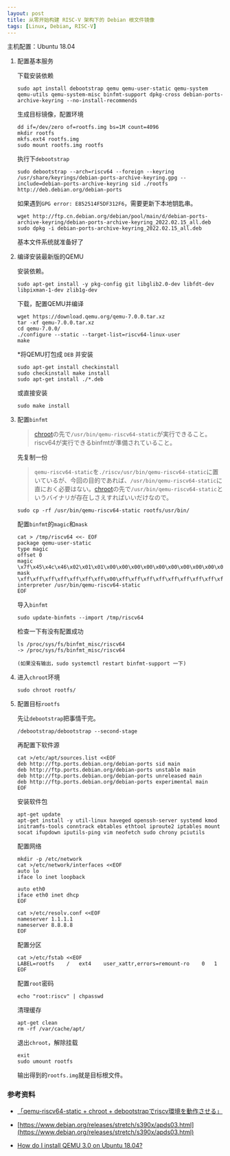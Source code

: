 ```yaml
---
layout: post
title: 从零开始构建 RISC-V 架构下的 Debian 根文件镜像
tags: [Linux, Debian, RISC-V]
---
```


主机配置：Ubuntu 18.04

1. 配置基本服务

    下载安装依赖

    ```
    sudo apt install debootstrap qemu qemu-user-static qemu-system qemu-utils qemu-system-misc binfmt-support dpkg-cross debian-ports-archive-keyring --no-install-recommends
    ```

    生成目标镜像，配置环境

    ```
    dd if=/dev/zero of=rootfs.img bs=1M count=4096
    mkdir rootfs
    mkfs.ext4 rootfs.img
    sudo mount rootfs.img rootfs
    ```

    执行下`debootstrap`

    ```    
    sudo debootstrap --arch=riscv64 --foreign --keyring /usr/share/keyrings/debian-ports-archive-keyring.gpg --include=debian-ports-archive-keyring sid ./rootfs http://deb.debian.org/debian-ports
    ```
    如果遇到`GPG error: E852514F5DF312F6`，需要更新下本地钥匙串。
    
    ```
    wget http://ftp.cn.debian.org/debian/pool/main/d/debian-ports-archive-keyring/debian-ports-archive-keyring_2022.02.15_all.deb
    sudo dpkg -i debian-ports-archive-keyring_2022.02.15_all.deb
    ```
    
    基本文件系统就准备好了


2. 编译安装最新版的QEMU

    安装依赖。
    ```
    sudo apt-get install -y pkg-config git libglib2.0-dev libfdt-dev libpixman-1-dev zlib1g-dev 
    ```
    下载，配置QEMU并编译

    ```
    wget https://download.qemu.org/qemu-7.0.0.tar.xz
    tar -xf qemu-7.0.0.tar.xz
    cd qemu-7.0.0/
    ./configure --static --target-list=riscv64-linux-user
    make
    ```
    *将QEMU打包成 `DEB` 并安装

    ```
    sudo apt-get install checkinstall
    sudo checkinstall make install
    sudo apt-get install ./*.deb
    ```

    或直接安装

    ```
    sudo make install

3. 配置`binfmt`

    > [chroot](http://d.hatena.ne.jp/keyword/chroot)の先で`/usr/bin/qemu-riscv64-static`が実行できること。riscv64が実行できるbinfmtが準備されていること。
    
    先复制一份
    
    > `qemu-riscv64-static`を`./riscv/usr/bin/qemu-riscv64-static`に置いているが、今回の目的であれば、`/usr/bin/qemu-riscv64-static`に直におく必要はない。[chroot](http://d.hatena.ne.jp/keyword/chroot)の先で`/usr/bin/qemu-riscv64-static`というバイナリが存在しさえすればいいだけなので。
    
    ```
    sudo cp -rf /usr/bin/qemu-riscv64-static rootfs/usr/bin/
    ```
    
    配置`binfmt`的`magic`和`mask`
    ```
    cat > /tmp/riscv64 <<- EOF
    package qemu-user-static
    type magic
    offset 0
    magic \x7f\x45\x4c\x46\x02\x01\x01\x00\x00\x00\x00\x00\x00\x00\x00\x00\x02\x00\xf3\x00
    mask \xff\xff\xff\xff\xff\xff\xff\x00\xff\xff\xff\xff\xff\xff\xff\xff\xfe\xff\xff\xff
    interpreter /usr/bin/qemu-riscv64-static
    EOF
    ```
    
    导入`binfmt`
    
    ```
    sudo update-binfmts --import /tmp/riscv64
    ```
    
    检查一下有没有配置成功
    
    ```
    ls /proc/sys/fs/binfmt_misc/riscv64
    -> /proc/sys/fs/binfmt_misc/riscv64
    
    (如果没有输出，sudo systemctl restart binfmt-support 一下)
    ```
    
4. 进入`chroot`环境

   ```
   sudo chroot rootfs/
   ```
   
5. 配置目标`rootfs`

    先让`debootstrap`把事情干完。

    ```
    /debootstrap/debootstrap --second-stage
    ```

    再配置下软件源

    ```
    cat >/etc/apt/sources.list <<EOF
    deb http://ftp.ports.debian.org/debian-ports sid main
    deb http://ftp.ports.debian.org/debian-ports unstable main
    deb http://ftp.ports.debian.org/debian-ports unreleased main
    deb http://ftp.ports.debian.org/debian-ports experimental main
    EOF
    ```

    安装软件包
    
    ```
    apt-get update
    apt-get install -y util-linux haveged openssh-server systemd kmod initramfs-tools conntrack ebtables ethtool iproute2 iptables mount socat ifupdown iputils-ping vim neofetch sudo chrony pciutils
    ```
    
    配置网络
    
    ```
    mkdir -p /etc/network
    cat >/etc/network/interfaces <<EOF
    auto lo
    iface lo inet loopback
    
    auto eth0
    iface eth0 inet dhcp
    EOF
    
    cat >/etc/resolv.conf <<EOF
    nameserver 1.1.1.1
    nameserver 8.8.8.8
    EOF
    ```
    
    配置分区
    
    ```
    cat >/etc/fstab <<EOF
    LABEL=rootfs	/	ext4	user_xattr,errors=remount-ro	0	1
    EOF
    ```
    
    配置`root`密码
    
    ```
    echo "root:riscv" | chpasswd
    ```
    
    清理缓存
    
    ```
    apt-get clean
    rm -rf /var/cache/apt/
    ```
    
    退出`chroot`，解除挂载
    
    ```
    exit
    sudo umount rootfs
    ```
    
    输出得到的`rootfs.img`就是目标根文件。

### 参考资料

- [「qemu-riscv64-static + chroot + debootstrapでriscv環境を動作させる」](https://cstmize.hatenablog.jp/entry/2020/01/25/qemu-riscv64-static_%2B_chroot_%2B_debootstrapでriscv環境のバイナリを動かす)

- [https://www.debian.org/releases/stretch/s390x/apds03.html](https://www.debian.org/releases/stretch/s390x/apds03.html)

- [How do I install QEMU 3.0 on Ubuntu 18.04?](https://askubuntu.com/questions/1067722/how-do-i-install-qemu-3-0-on-ubuntu-18-04)

